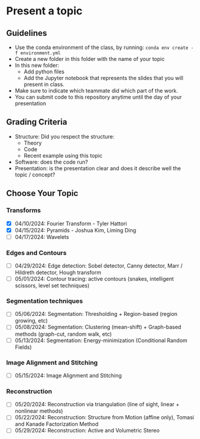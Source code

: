 # Present a topic

## Guidelines

- Use the conda environment of the class, by running: `conda env create -f environment.yml`
- Create a new folder in this folder with the name of your topic
- In this new folder:
  - Add python files
  - Add the Jupyter notebook that represents the slides that you will present in class.
- Make sure to indicate which teammate did which part of the work.
- You can submit code to this repository anytime until the day of your presentation

## Grading Criteria

- Structure: Did you respect the structure:
  - Theory
  - Code
  - Recent example using this topic
- Software: does the code run?
- Presentation: is the presentation clear and does it describe well the topic / concept?

## Choose Your Topic

### Transforms
- [X] 04/10/2024: Fourier Transform - Tyler Hattori
- [X] 04/15/2024: Pyramids - Joshua Kim, Liming Ding
- [ ] 04/17/2024: Wavelets

### Edges and Contours
- [ ] 04/29/2024: Edge detection: Sobel detector, Canny detector, Marr / Hildreth detector, Hough transform
- [ ] 05/01/2024: Contour tracing: active contours (snakes, intelligent scissors, level set techniques)

### Segmentation techniques
- [ ] 05/06/2024: Segmentation: Thresholding + Region-based (region growing, etc)
- [ ] 05/08/2024: Segmentation: Clustering (mean-shift) + Graph-based methods (graph-cut, random walk, etc)
- [ ] 05/13/2024: Segmentation: Energy-minimization (Conditional Random Fields)

### Image Alignment and Stitching
- [ ] 05/15/2024: Image Alignment and Stitching

### Reconstruction
- [ ] 05/20/2024: Reconstruction via triangulation (line of sight, linear + nonlinear methods)
- [ ] 05/22/2024: Reconstruction: Structure from Motion (affine only), Tomasi and Kanade Factorization Method
- [ ] 05/29/2024: Reconstruction: Active and Volumetric Stereo
